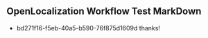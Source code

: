 ## OpenLocalization Workflow Test MarkDown
* bd271f16-f5eb-40a5-b590-76f875d1609d 
thanks!<!--HONumber=Mar16_HO3-->
